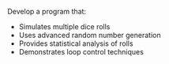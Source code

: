 Develop a program that:

- Simulates multiple dice rolls
- Uses advanced random number generation
- Provides statistical analysis of rolls
- Demonstrates loop control techniques